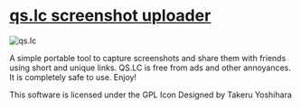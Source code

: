 [qs.lc screenshot uploader]("qs.lc")
=========================

![qs.lc](http://qs.lc/s/img/image_slide2.png)


A simple portable tool to capture screenshots and share them with friends using short and unique links. QS.LC is free from ads and other annoyances.
It is completely safe to use. Enjoy!


This software is licensed under the GPL
Icon Designed by Takeru Yoshihara

